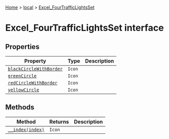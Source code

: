 [Home](./index) &gt; [local](local.md) &gt; [Excel\_FourTrafficLightsSet](local.excel_fourtrafficlightsset.md)

# Excel\_FourTrafficLightsSet interface

## Properties

|  Property | Type | Description |
|  --- | --- | --- |
|  [`blackCircleWithBorder`](local.excel_fourtrafficlightsset.blackcirclewithborder.md) | `Icon` |  |
|  [`greenCircle`](local.excel_fourtrafficlightsset.greencircle.md) | `Icon` |  |
|  [`redCircleWithBorder`](local.excel_fourtrafficlightsset.redcirclewithborder.md) | `Icon` |  |
|  [`yellowCircle`](local.excel_fourtrafficlightsset.yellowcircle.md) | `Icon` |  |

## Methods

|  Method | Returns | Description |
|  --- | --- | --- |
|  [`__index(index)`](local.excel_fourtrafficlightsset.__index.md) | `Icon` |  |

